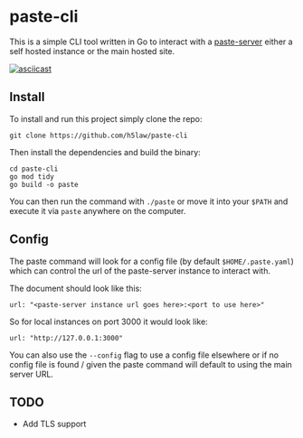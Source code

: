 # paste-cli

This is a simple CLI tool written in Go to interact with a
[paste-server](https://github.com/h5law/paste-server) either a self hosted
instance or the main hosted site.

[![asciicast](https://asciinema.org/a/9mZkUNrYhPaA3gPLcNuWtzNRy.svg)](https://asciinema.org/a/9mZkUNrYhPaA3gPLcNuWtzNRy)

## Install

To install and run this project simply clone the repo:
```
git clone https://github.com/h5law/paste-cli
```

Then install the dependencies and build the binary:
```
cd paste-cli
go mod tidy
go build -o paste
```

You can then run the command with `./paste` or move it into your `$PATH` and
execute it via `paste` anywhere on the computer.

## Config

The paste command will look for a config file (by default `$HOME/.paste.yaml`)
which can control the url of the paste-server instance to interact with.

The document should look like this:
```
url: "<paste-server instance url goes here>:<port to use here>"
```

So for local instances on port 3000 it would look like:
```
url: "http://127.0.0.1:3000"
```

You can also use the `--config` flag to use a config file elsewhere or if no
config file is found / given the paste command will default to using the main
server URL.

## TODO
- Add TLS support
